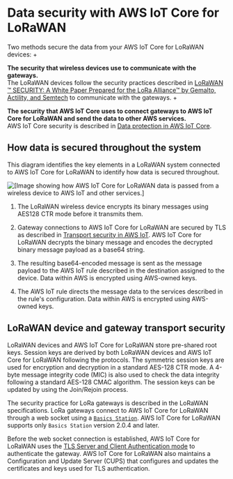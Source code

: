 # Data security with AWS IoT Core for LoRaWAN<a name="connect-iot-lorawan-security"></a>

Two methods secure the data from your AWS IoT Core for LoRaWAN devices:
+ 

**The security that wireless devices use to communicate with the gateways\.**  
The LoRaWAN devices follow the security practices described in [LoRaWAN ™ SECURITY: A White Paper Prepared for the LoRa Alliance™ by Gemalto, Actility, and Semtech](https://lora-alliance.org/sites/default/files/2019-05/lorawan_security_whitepaper.pdf) to communicate with the gateways\. 
+ 

**The security that AWS IoT Core uses to connect gateways to AWS IoT Core for LoRaWAN and send the data to other AWS services\.**  
AWS IoT Core security is described in [Data protection in AWS IoT Core](data-protection.md)\.

## How data is secured throughout the system<a name="connect-iot-lorawan-security-data-how"></a>

This diagram identifies the key elements in a LoRaWAN system connected to AWS IoT Core for LoRaWAN to identify how data is secured throughout\.

![\[Image showing how AWS IoT Core for LoRaWAN data is passed from a wireless device to AWS IoT and other services.\]](http://docs.aws.amazon.com/iot/latest/developerguide/images/iot-lorawan-data-flow.png)

1. The LoRaWAN wireless device encrypts its binary messages using AES128 CTR mode before it transmits them\.

1. Gateway connections to AWS IoT Core for LoRaWAN are secured by TLS as described in [Transport security in AWS IoT](transport-security.md)\. AWS IoT Core for LoRaWAN decrypts the binary message and encodes the decrypted binary message payload as a base64 string\.

1. The resulting base64\-encoded message is sent as the message payload to the AWS IoT rule described in the destination assigned to the device\. Data within AWS is encrypted using AWS\-owned keys\.

1. The AWS IoT rule directs the message data to the services described in the rule's configuration\. Data within AWS is encrypted using AWS\-owned keys\.

## LoRaWAN device and gateway transport security<a name="connect-iot-lorawan-security-devices"></a>

LoRaWAN devices and AWS IoT Core for LoRaWAN store pre\-shared root keys\. Session keys are derived by both LoRaWAN devices and AWS IoT Core for LoRaWAN following the protocols\. The symmetric session keys are used for encryption and decryption in a standard AES\-128 CTR mode\. A 4\-byte message integrity code \(MIC\) is also used to check the data integrity following a standard AES\-128 CMAC algorithm\. The session keys can be updated by using the Join/Rejoin process\.

 The security practice for LoRa gateways is described in the LoRaWAN specifications\. LoRa gateways connect to AWS IoT Core for LoRaWAN through a web socket using a [ `Basics Station`](https://lora-developers.semtech.com/resources/tools/lora-basics/lora-basics-for-gateways/)\. AWS IoT Core for LoRaWAN supports only `Basics Station` version 2\.0\.4 and later\.

Before the web socket connection is established, AWS IoT Core for LoRaWAN uses the [TLS Server and Client Authentication mode](transport-security.md) to authenticate the gateway\. AWS IoT Core for LoRaWAN also maintains a Configuration and Update Server \(CUPS\) that configures and updates the certificates and keys used for TLS authentication\. 
